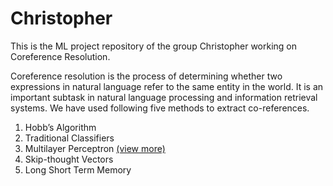 # Christopher
This is the ML project repository of the group Christopher working on Coreference Resolution.

Coreference resolution is the process of determining whether two expressions in natural language refer to the same entity in the world. It is an important subtask in natural language processing and information retrieval systems. We have used following five methods to extract co-references.

1. Hobb’s Algorithm
2. Traditional Classifiers
3. Multilayer Perceptron [(view more)](https://github.com/cs60050/Christopher/tree/master/MLP)
4. Skip-thought Vectors
5. Long Short Term Memory

